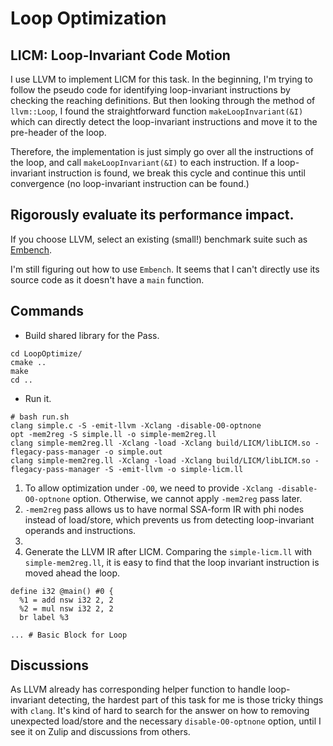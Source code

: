 # Loop Optimization

## LICM: Loop-Invariant Code Motion
I use LLVM to implement LICM for this task. In the beginning, I'm trying to follow the pseudo code for identifying loop-invariant instructions by checking the reaching definitions. But then looking through the method of `llvm::Loop`, I found the straightforward function `makeLoopInvariant(&I)` which can directly detect the loop-invariant instructions and move it to the pre-header of the loop. 

Therefore, the implementation is just simply go over all the instructions of the loop, and call `makeLoopInvariant(&I)` to each instruction. If a loop-invariant instruction is found, we break this cycle and continue this until convergence (no loop-invariant instruction can be found.)

## Rigorously evaluate its performance impact.
If you choose LLVM, select an existing (small!) benchmark suite such as [Embench](https://www.embench.org/).

I'm still figuring out how to use `Embench`. It seems that I can't directly use its source code as it doesn't have a `main` function. 


## Commands
- Build shared library for the Pass. 

```
cd LoopOptimize/
cmake ..
make
cd ..
```

- Run it. 

```
# bash run.sh
clang simple.c -S -emit-llvm -Xclang -disable-O0-optnone
opt -mem2reg -S simple.ll -o simple-mem2reg.ll
clang simple-mem2reg.ll -Xclang -load -Xclang build/LICM/libLICM.so -flegacy-pass-manager -o simple.out
clang simple-mem2reg.ll -Xclang -load -Xclang build/LICM/libLICM.so -flegacy-pass-manager -S -emit-llvm -o simple-licm.ll
```

1. To allow optimization under `-O0`, we need to provide `-Xclang -disable-O0-optnone` option. Otherwise, we cannot apply `-mem2reg` pass later. 
2. `-mem2reg` pass allows us to have normal SSA-form IR with phi nodes instead of load/store, which prevents us from detecting loop-invariant operands and instructions. 
3. 
4. Generate the LLVM IR after LICM. Comparing the `simple-licm.ll` with `simple-mem2reg.ll`, it is easy to find that the loop invariant instruction is moved ahead the loop. 

```
define i32 @main() #0 {
  %1 = add nsw i32 2, 2
  %2 = mul nsw i32 2, 2
  br label %3

... # Basic Block for Loop
```



## Discussions
As LLVM already has corresponding helper function to handle loop-invariant detecting, the hardest part of this task for me is those tricky things with `clang`. It's kind of hard to search for the answer on how to removing unexpected load/store and the necessary `disable-O0-optnone` option, until I see it on Zulip and discussions from others. 